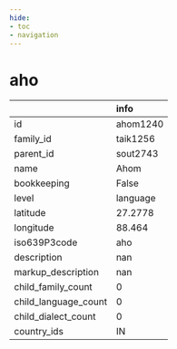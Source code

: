 ```yaml
---
hide:
- toc
- navigation
---
```

# aho
|                      | info     |
|:---------------------|:---------|
| id                   | ahom1240 |
| family_id            | taik1256 |
| parent_id            | sout2743 |
| name                 | Ahom     |
| bookkeeping          | False    |
| level                | language |
| latitude             | 27.2778  |
| longitude            | 88.464   |
| iso639P3code         | aho      |
| description          | nan      |
| markup_description   | nan      |
| child_family_count   | 0        |
| child_language_count | 0        |
| child_dialect_count  | 0        |
| country_ids          | IN       |